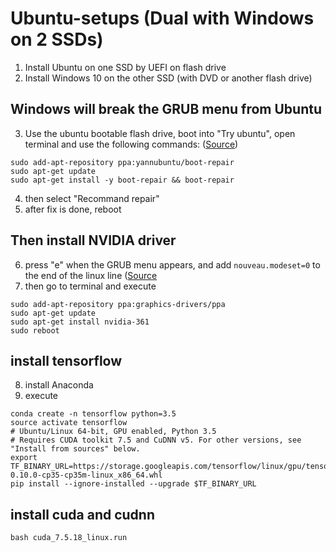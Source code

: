 # Ubuntu-setups (Dual with Windows on 2 SSDs)

1. Install Ubuntu on one SSD by UEFI on flash drive
2. Install Windows 10 on the other SSD (with DVD or another flash drive)

## Windows will break the GRUB menu from Ubuntu
3. Use the ubuntu bootable flash drive, boot into "Try ubuntu", open terminal and use the following commands: ([Source](https://help.ubuntu.com/community/Boot-Repair))
```
sudo add-apt-repository ppa:yannubuntu/boot-repair
sudo apt-get update
sudo apt-get install -y boot-repair && boot-repair
```
4. then select "Recommand repair"
5. after fix is done, reboot

## Then install NVIDIA driver
6. press "e" when the GRUB menu appears, and add `nouveau.modeset=0` to the end of the linux line ([Source](http://askubuntu.com/questions/742483/can-not-login-after-nvidia-driver-installation)
7. then go to terminal and execute
```
sudo add-apt-repository ppa:graphics-drivers/ppa
sudo apt-get update
sudo apt-get install nvidia-361
sudo reboot
```

## install tensorflow
8. install Anaconda
9. execute
```
conda create -n tensorflow python=3.5
source activate tensorflow
# Ubuntu/Linux 64-bit, GPU enabled, Python 3.5
# Requires CUDA toolkit 7.5 and CuDNN v5. For other versions, see "Install from sources" below.
export TF_BINARY_URL=https://storage.googleapis.com/tensorflow/linux/gpu/tensorflow-0.10.0-cp35-cp35m-linux_x86_64.whl
pip install --ignore-installed --upgrade $TF_BINARY_URL
```

## install cuda and cudnn
```
bash cuda_7.5.18_linux.run

